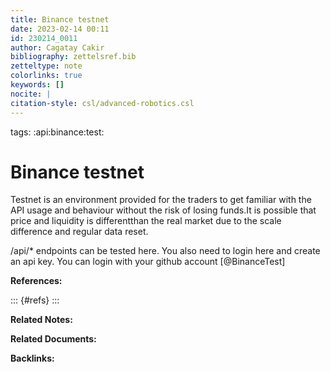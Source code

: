 ```yaml
---
title: Binance testnet
date: 2023-02-14 00:11
id: 230214_0011
author: Cagatay Cakir
bibliography: zettelsref.bib
zetteltype: note
colorlinks: true
keywords: []
nocite: |
citation-style: csl/advanced-robotics.csl
---
```


tags: :api:binance:test:

# Binance testnet 
Testnet is an environment provided for the traders to get familiar with the API usage and behaviour without the risk of losing funds.It is possible that price and liquidity is differentthan the real market due to the scale difference and regular data reset. 

/api/* endpoints can be tested here. You also need to login here and create an api key.  You can login with your github account [@BinanceTest]

**References:**

::: {#refs}
:::

**Related Notes:**


**Related Documents:**


**Backlinks:**
